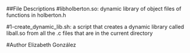 ##File Descriptions
#libholberton.so: dynamic library of object files of functions in holberton.h

#1-create_dynamic_lib.sh: a script that creates a dynamic library called liball.so from all the .c files that are in the current directory

#Author
Elizabeth González